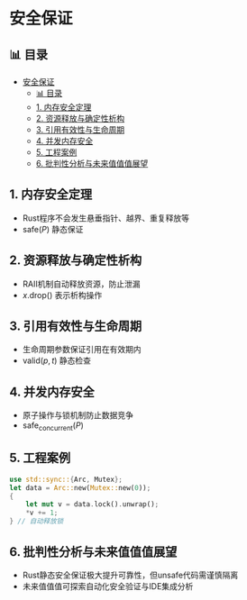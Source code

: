 ﻿# 安全保证

## 📊 目录

- [安全保证](#安全保证)
  - [📊 目录](#-目录)
  - [1. 内存安全定理](#1-内存安全定理)
  - [2. 资源释放与确定性析构](#2-资源释放与确定性析构)
  - [3. 引用有效性与生命周期](#3-引用有效性与生命周期)
  - [4. 并发内存安全](#4-并发内存安全)
  - [5. 工程案例](#5-工程案例)
  - [6. 批判性分析与未来值值值展望](#6-批判性分析与未来值值值展望)

## 1. 内存安全定理

- Rust程序不会发生悬垂指针、越界、重复释放等
- $\text{safe}(P)$ 静态保证

## 2. 资源释放与确定性析构

- RAII机制自动释放资源，防止泄漏
- $x.\text{drop}()$ 表示析构操作

## 3. 引用有效性与生命周期

- 生命周期参数保证引用在有效期内
- $\text{valid}(p, t)$ 静态检查

## 4. 并发内存安全

- 原子操作与锁机制防止数据竞争
- $\text{safe}_{\text{concurrent}}(P)$

## 5. 工程案例

```rust
use std::sync::{Arc, Mutex};
let data = Arc::new(Mutex::new(0));
{
    let mut v = data.lock().unwrap();
    *v += 1;
} // 自动释放锁
```

## 6. 批判性分析与未来值值值展望

- Rust静态安全保证极大提升可靠性，但unsafe代码需谨慎隔离
- 未来值值值可探索自动化安全验证与IDE集成分析
